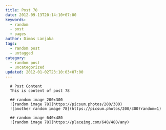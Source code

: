 ```yaml
---
title: Post 78
date: 2012-09-13T20:14:10+07:00
keywords:
  - random
  - post
  - pages
author: Dimas Lanjaka
tags:
  - random post
  - untagged
category:
  - random post
  - uncategorized
updated: 2012-01-02T23:10:03+07:00
---
```


      # Post Content
      This is content of post 78

      ## random image 200x300
      ![random image 78](https://picsum.photos/200/300)
      ![another random image 78](https://picsum.photos/200/300?random=1)

      ## random image 640x480
      ![random image 78](https://placeimg.com/640/480/any)
      